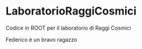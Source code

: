 # LaboratorioRaggiCosmici

Codice in ROOT per il laboratorio di Raggi Cosmici

Federico è un bravo ragazzo

